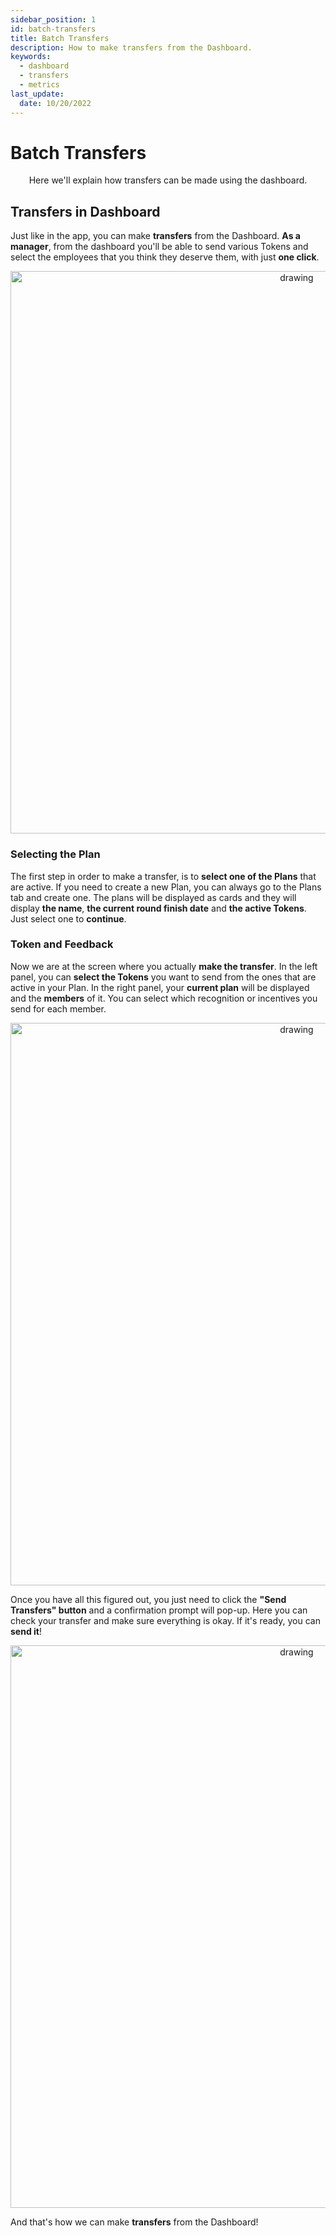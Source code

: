 ```yaml
---
sidebar_position: 1
id: batch-transfers
title: Batch Transfers
description: How to make transfers from the Dashboard.
keywords:
  - dashboard
  - transfers
  - metrics
last_update:
  date: 10/20/2022
---
```


# Batch Transfers

<p align="center"> Here we'll explain how transfers can be made using the dashboard. </p>

## Transfers in Dashboard

Just like in the app, you can make **transfers** from the Dashboard. **As a manager**, from the dashboard you'll be able to send various Tokens and select the employees that you think they deserve them, with just **one click**.

<p align="center"><img src={require('./img/batch-transfers-step1.png').default} alt="drawing" width="900" text-align="center"/></p>

### Selecting the Plan

The first step in order to make a transfer, is to **select one of the Plans** that are active. If you need to create a new Plan, you can always go to the Plans tab and create one. The plans will be displayed as cards and they will display **the name**, **the current round finish date** and **the active Tokens**. Just select one to **continue**.

### Token and Feedback

Now we are at the screen where you actually **make the transfer**. In the left panel, you can **select the Tokens** you want to send from the ones that are active in your Plan. In the right panel, your **current plan** will be displayed and the **members** of it. You can select which recognition or incentives you send for each member.

<p align="center"><img src={require('./img/batch-transfers-step2.png').default} alt="drawing" width="900" text-align="center"/></p>

Once you have all this figured out, you just need to click the **"Send Transfers" button** and a confirmation prompt will pop-up. Here you can check your transfer and make sure everything is okay. If it's ready, you can **send it**!

<p align="center"><img src={require('./img/batch-transfers-confirm.png').default} alt="drawing" width="900" text-align="center"/></p>

And that's how we can make **transfers** from the Dashboard!
